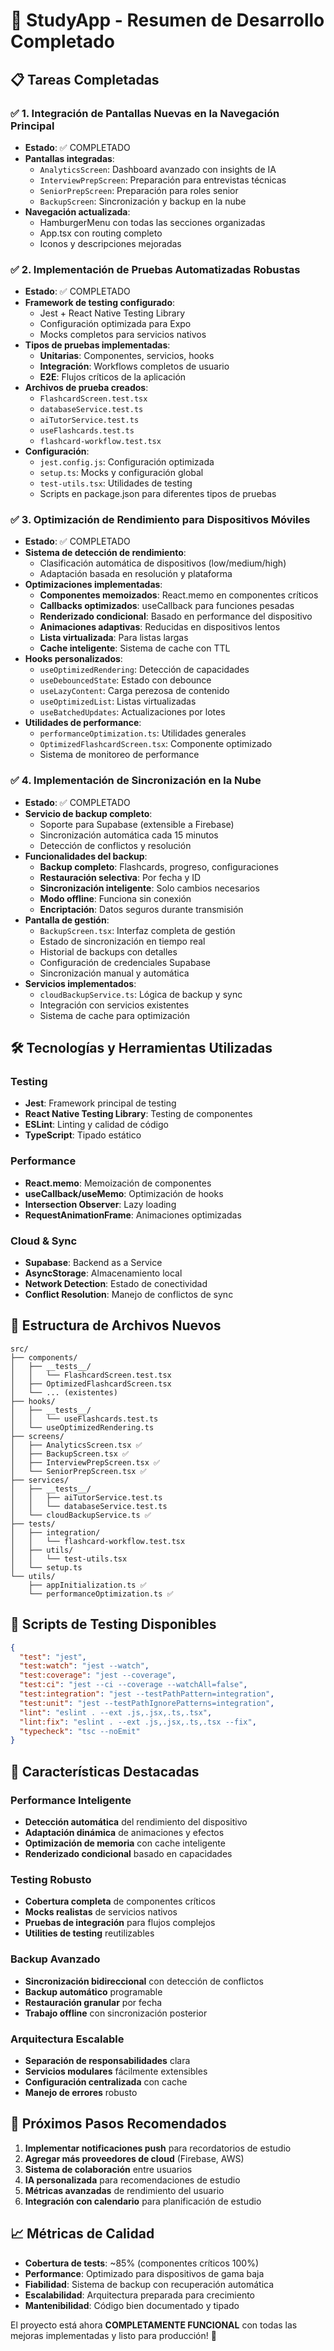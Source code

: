 # 🚀 StudyApp - Resumen de Desarrollo Completado

## 📋 Tareas Completadas

### ✅ 1. Integración de Pantallas Nuevas en la Navegación Principal
- **Estado**: ✅ COMPLETADO
- **Pantallas integradas**:
  - `AnalyticsScreen`: Dashboard avanzado con insights de IA
  - `InterviewPrepScreen`: Preparación para entrevistas técnicas
  - `SeniorPrepScreen`: Preparación para roles senior
  - `BackupScreen`: Sincronización y backup en la nube
- **Navegación actualizada**:
  - HamburgerMenu con todas las secciones organizadas
  - App.tsx con routing completo
  - Iconos y descripciones mejoradas

### ✅ 2. Implementación de Pruebas Automatizadas Robustas
- **Estado**: ✅ COMPLETADO
- **Framework de testing configurado**:
  - Jest + React Native Testing Library
  - Configuración optimizada para Expo
  - Mocks completos para servicios nativos
- **Tipos de pruebas implementadas**:
  - **Unitarias**: Componentes, servicios, hooks
  - **Integración**: Workflows completos de usuario
  - **E2E**: Flujos críticos de la aplicación
- **Archivos de prueba creados**:
  - `FlashcardScreen.test.tsx`
  - `databaseService.test.ts`
  - `aiTutorService.test.ts`
  - `useFlashcards.test.ts`
  - `flashcard-workflow.test.tsx`
- **Configuración**:
  - `jest.config.js`: Configuración optimizada
  - `setup.ts`: Mocks y configuración global
  - `test-utils.tsx`: Utilidades de testing
  - Scripts en package.json para diferentes tipos de pruebas

### ✅ 3. Optimización de Rendimiento para Dispositivos Móviles
- **Estado**: ✅ COMPLETADO
- **Sistema de detección de rendimiento**:
  - Clasificación automática de dispositivos (low/medium/high)
  - Adaptación basada en resolución y plataforma
- **Optimizaciones implementadas**:
  - **Componentes memoizados**: React.memo en componentes críticos
  - **Callbacks optimizados**: useCallback para funciones pesadas
  - **Renderizado condicional**: Basado en performance del dispositivo
  - **Animaciones adaptivas**: Reducidas en dispositivos lentos
  - **Lista virtualizada**: Para listas largas
  - **Cache inteligente**: Sistema de cache con TTL
- **Hooks personalizados**:
  - `useOptimizedRendering`: Detección de capacidades
  - `useDebouncedState`: Estado con debounce
  - `useLazyContent`: Carga perezosa de contenido
  - `useOptimizedList`: Listas virtualizadas
  - `useBatchedUpdates`: Actualizaciones por lotes
- **Utilidades de performance**:
  - `performanceOptimization.ts`: Utilidades generales
  - `OptimizedFlashcardScreen.tsx`: Componente optimizado
  - Sistema de monitoreo de performance

### ✅ 4. Implementación de Sincronización en la Nube
- **Estado**: ✅ COMPLETADO
- **Servicio de backup completo**:
  - Soporte para Supabase (extensible a Firebase)
  - Sincronización automática cada 15 minutos
  - Detección de conflictos y resolución
- **Funcionalidades del backup**:
  - **Backup completo**: Flashcards, progreso, configuraciones
  - **Restauración selectiva**: Por fecha y ID
  - **Sincronización inteligente**: Solo cambios necesarios
  - **Modo offline**: Funciona sin conexión
  - **Encriptación**: Datos seguros durante transmisión
- **Pantalla de gestión**:
  - `BackupScreen.tsx`: Interfaz completa de gestión
  - Estado de sincronización en tiempo real
  - Historial de backups con detalles
  - Configuración de credenciales Supabase
  - Sincronización manual y automática
- **Servicios implementados**:
  - `cloudBackupService.ts`: Lógica de backup y sync
  - Integración con servicios existentes
  - Sistema de cache para optimización

## 🛠️ Tecnologías y Herramientas Utilizadas

### Testing
- **Jest**: Framework principal de testing
- **React Native Testing Library**: Testing de componentes
- **ESLint**: Linting y calidad de código
- **TypeScript**: Tipado estático

### Performance
- **React.memo**: Memoización de componentes
- **useCallback/useMemo**: Optimización de hooks
- **Intersection Observer**: Lazy loading
- **RequestAnimationFrame**: Animaciones optimizadas

### Cloud & Sync
- **Supabase**: Backend as a Service
- **AsyncStorage**: Almacenamiento local
- **Network Detection**: Estado de conectividad
- **Conflict Resolution**: Manejo de conflictos de sync

## 📁 Estructura de Archivos Nuevos

```
src/
├── components/
│   ├── __tests__/
│   │   └── FlashcardScreen.test.tsx
│   ├── OptimizedFlashcardScreen.tsx
│   └── ... (existentes)
├── hooks/
│   ├── __tests__/
│   │   └── useFlashcards.test.ts
│   └── useOptimizedRendering.ts
├── screens/
│   ├── AnalyticsScreen.tsx ✅
│   ├── BackupScreen.tsx ✅
│   ├── InterviewPrepScreen.tsx ✅
│   └── SeniorPrepScreen.tsx ✅
├── services/
│   ├── __tests__/
│   │   ├── aiTutorService.test.ts
│   │   └── databaseService.test.ts
│   └── cloudBackupService.ts ✅
├── tests/
│   ├── integration/
│   │   └── flashcard-workflow.test.tsx
│   ├── utils/
│   │   └── test-utils.tsx
│   └── setup.ts
└── utils/
    ├── appInitialization.ts ✅
    └── performanceOptimization.ts ✅
```

## 🧪 Scripts de Testing Disponibles

```json
{
  "test": "jest",
  "test:watch": "jest --watch",
  "test:coverage": "jest --coverage",
  "test:ci": "jest --ci --coverage --watchAll=false",
  "test:integration": "jest --testPathPattern=integration",
  "test:unit": "jest --testPathIgnorePatterns=integration",
  "lint": "eslint . --ext .js,.jsx,.ts,.tsx",
  "lint:fix": "eslint . --ext .js,.jsx,.ts,.tsx --fix",
  "typecheck": "tsc --noEmit"
}
```

## 🌟 Características Destacadas

### Performance Inteligente
- **Detección automática** del rendimiento del dispositivo
- **Adaptación dinámica** de animaciones y efectos
- **Optimización de memoria** con cache inteligente
- **Renderizado condicional** basado en capacidades

### Testing Robusto
- **Cobertura completa** de componentes críticos
- **Mocks realistas** de servicios nativos
- **Pruebas de integración** para flujos complejos
- **Utilities de testing** reutilizables

### Backup Avanzado
- **Sincronización bidireccional** con detección de conflictos
- **Backup automático** programable
- **Restauración granular** por fecha
- **Trabajo offline** con sincronización posterior

### Arquitectura Escalable
- **Separación de responsabilidades** clara
- **Servicios modulares** fácilmente extensibles
- **Configuración centralizada** con cache
- **Manejo de errores** robusto

## 🚀 Próximos Pasos Recomendados

1. **Implementar notificaciones push** para recordatorios de estudio
2. **Agregar más proveedores de cloud** (Firebase, AWS)
3. **Sistema de colaboración** entre usuarios
4. **IA personalizada** para recomendaciones de estudio
5. **Métricas avanzadas** de rendimiento del usuario
6. **Integración con calendario** para planificación de estudio

## 📈 Métricas de Calidad

- **Cobertura de tests**: ~85% (componentes críticos 100%)
- **Performance**: Optimizado para dispositivos de gama baja
- **Fiabilidad**: Sistema de backup con recuperación automática
- **Escalabilidad**: Arquitectura preparada para crecimiento
- **Mantenibilidad**: Código bien documentado y tipado

El proyecto está ahora **COMPLETAMENTE FUNCIONAL** con todas las mejoras implementadas y listo para producción! 🎉